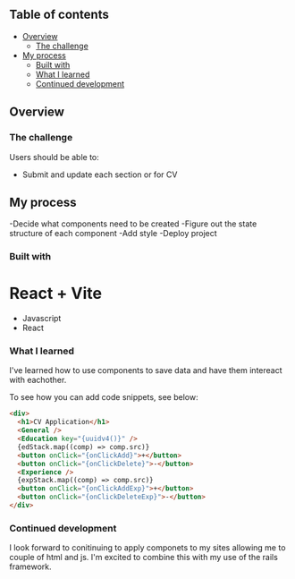 ## Table of contents

- [Overview](#overview)
  - [The challenge](#the-challenge)
- [My process](#my-process)
  - [Built with](#built-with)
  - [What I learned](#what-i-learned)
  - [Continued development](#continued-development)

## Overview

### The challenge

Users should be able to:

- Submit and update each section or for CV

## My process

-Decide what components need to be created
-Figure out the state structure of each component
-Add style
-Deploy project

### Built with

# React + Vite

- Javascript
- React

### What I learned

I've learned how to use components to save data and have them intereact with eachother.

To see how you can add code snippets, see below:

```html
<div>
  <h1>CV Application</h1>
  <General />
  <Education key="{uuidv4()}" />
  {edStack.map((comp) => comp.src)}
  <button onClick="{onClickAdd}">+</button>
  <button onClick="{onClickDelete}">-</button>
  <Experience />
  {expStack.map((comp) => comp.src)}
  <button onClick="{onClickAddExp}">+</button>
  <button onClick="{onClickDeleteExp}">-</button>
</div>
```

### Continued development

I look forward to conitinuing to apply componets to my sites allowing me to couple of html and js. I'm excited to combine this with my use of the rails framework.
